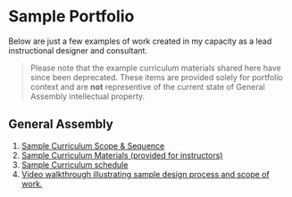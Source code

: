 # Sample Portfolio 

Below are just a few examples of work created in my capacity as a lead instructional designer and consultant. 

> Please note that the example curriculum materials shared here have since been deprecated. These items are provided solely for portfolio context and are **not** representive of the current state of General Assembly intellectual property.

## General Assembly

1. [Sample Curriculum Scope & Sequence](./GA/sample_curriculum_design-ds.md)
2. [Sample Curriculum Materials (provided for instructors)](./GA/sample_materials_provided-dsi.md)
3. [Sample Curriculum schedule](./GA/sample_schedule_review_iosi.md)
4. [Video walkthrough illustrating sample design process and scope of work.](https://www.dropbox.com/s/km5k96k5m4aorf3/ID_Portfolio_Demo_Jeff-Boykin_6.17.mov?dl=0)

